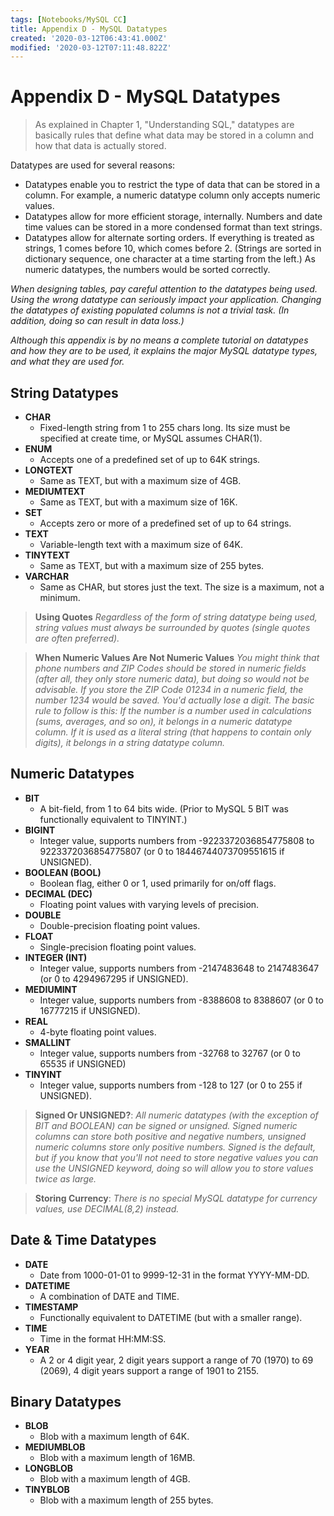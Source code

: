 ```yaml
---
tags: [Notebooks/MySQL CC]
title: Appendix D - MySQL Datatypes
created: '2020-03-12T06:43:41.000Z'
modified: '2020-03-12T07:11:48.822Z'
---
```


# Appendix D - MySQL Datatypes

> As explained in Chapter 1, "Understanding SQL," datatypes are basically rules that define what data may be stored in a column and how that data is actually stored.

Datatypes are used for several reasons:
- Datatypes enable you to restrict the type of data that can be stored in a column. For example, a numeric datatype column only accepts numeric values.
- Datatypes allow for more efficient storage, internally. Numbers and date time values can be stored in a more condensed format than text strings.
- Datatypes allow for alternate sorting orders. If everything is treated as strings, 1 comes before 10, which comes before 2. (Strings are sorted in dictionary sequence, one character at a time starting from the left.) As numeric datatypes, the numbers would be sorted correctly.

*When designing tables, pay careful attention to the datatypes being used. Using the wrong datatype can seriously impact your application. Changing the datatypes of existing populated columns is not a trivial task. (In addition, doing so can result in data loss.)*

*Although this appendix is by no means a complete tutorial on datatypes and how they are to be used, it explains the major MySQL datatype types, and what they are used for.*

## String Datatypes

- **CHAR**
  - Fixed-length string from 1 to 255 chars long. Its size must be specified at create time, or MySQL assumes CHAR(1).
- **ENUM**
  - Accepts one of a predefined set of up to 64K strings.
- **LONGTEXT**
  - Same as TEXT, but with a maximum size of 4GB.
- **MEDIUMTEXT**
  - Same as TEXT, but with a maximum size of 16K.
- **SET**
  - Accepts zero or more of a predefined set of up to 64 strings.
- **TEXT**
  - Variable-length text with a maximum size of 64K.
- **TINYTEXT**
  - Same as TEXT, but with a maximum size of 255 bytes.
- **VARCHAR**
  - Same as CHAR, but stores just the text. The size is a maximum, not a minimum.

> **Using Quotes** *Regardless of the form of string datatype being used, string values must always be surrounded by quotes (single quotes are often preferred).*

> **When Numeric Values Are Not Numeric Values** *You might think that phone numbers and ZIP Codes should be stored in numeric fields (after all, they only store numeric data), but doing so would not be advisable. If you store the ZIP Code 01234 in a numeric field, the number 1234 would be saved. You'd actually lose a digit. The basic rule to follow is this: If the number is a number used in calculations (sums, averages, and so on), it belongs in a numeric datatype column. If it is used as a literal string (that happens to contain only digits), it belongs in a string datatype column.*


## Numeric Datatypes

- **BIT**
  - A bit-field, from 1 to 64 bits wide. (Prior to MySQL 5 BIT was functionally equivalent to TINYINT.)
- **BIGINT**
  - Integer value, supports numbers from -9223372036854775808 to 9223372036854775807 (or 0 to 18446744073709551615 if UNSIGNED).
- **BOOLEAN (BOOL)**
  - Boolean flag, either 0 or 1, used primarily for on/off flags.
- **DECIMAL (DEC)**
  - Floating point values with varying levels of precision.
- **DOUBLE**
  - Double-precision floating point values.
- **FLOAT**
  - Single-precision floating point values.
- **INTEGER (INT)**
  - Integer value, supports numbers from -2147483648 to 2147483647 (or 0 to 4294967295 if UNSIGNED).
- **MEDIUMINT**
  - Integer value, supports numbers from -8388608 to 8388607 (or 0 to 16777215 if UNSIGNED).
- **REAL**
  - 4-byte floating point values.
- **SMALLINT**
  - Integer value, supports numbers from -32768 to 32767 (or 0 to 65535 if UNSIGNED)
- **TINYINT**
  - Integer value, supports numbers from -128 to 127 (or 0 to 255 if UNSIGNED).

> **Signed Or UNSIGNED?**: *All numeric datatypes (with the exception of BIT and BOOLEAN) can be signed or unsigned. Signed numeric columns can store both positive and negative numbers, unsigned numeric columns store only positive numbers. Signed is the default, but if you know that you'll not need to store negative values you can use the UNSIGNED keyword, doing so will allow you to store values twice as large.*

> **Storing Currency**: *There is no special MySQL datatype for currency values, use DECIMAL(8,2) instead.*

## Date & Time Datatypes

- **DATE**
  - Date from 1000-01-01 to 9999-12-31 in the format YYYY-MM-DD.
- **DATETIME**
  - A combination of DATE and TIME.
- **TIMESTAMP**
  - Functionally equivalent to DATETIME (but with a smaller range).
- **TIME**
  - Time in the format HH:MM:SS.
- **YEAR**
  - A 2 or 4 digit year, 2 digit years support a range of 70 (1970) to 69 (2069), 4 digit years support a range of 1901 to 2155.

## Binary Datatypes

- **BLOB**
  - Blob with a maximum length of 64K. 
- **MEDIUMBLOB**
  - Blob with a maximum length of 16MB. 
- **LONGBLOB**
  - Blob with a maximum length of 4GB. 
- **TINYBLOB**
  - Blob with a maximum length of 255 bytes. 





